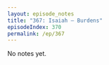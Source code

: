 ```yaml
---
layout: episode_notes
title: "367: Isaiah — Burdens"
episodeIndex: 370
permalink: /ep/367
---
```

No notes yet.
